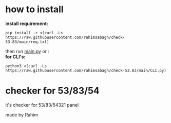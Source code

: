 # how to install

**install requirement:**
```
pip install -r <(curl -Ls https://raw.githubusercontent.com/rahimsabagh/check-53.83/main/req.txt)
```



then run [main.py](https://github.com/rahimsabagh/check-Rahim53-83/blob/main/main.py) or :<br/>
**for CLI's:**
```
python3 <(curl -Ls https://raw.githubusercontent.com/rahimsabagh/check-53.83/main/CLI.py)
```



# checker for 53/83/54
it's checker for 53/83/54321 panel<br/>

made by Rahim
